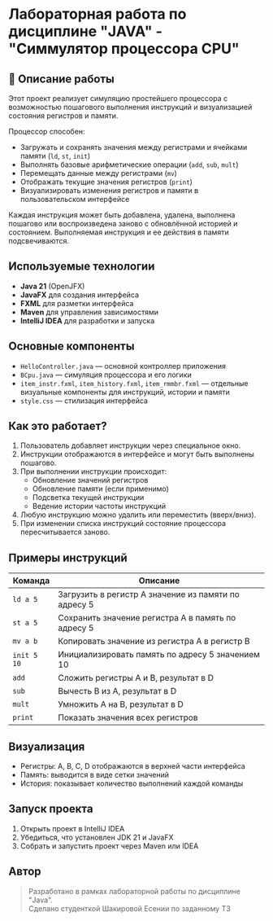 # Лабораторная работа по дисциплине "JAVA" - "Симмулятор процессора CPU" 

## 📌 Описание работы

Этот проект реализует симуляцию простейшего процессора с возможностью пошагового выполнения инструкций и визуализацией состояния регистров и памяти.


Процессор способен:

- Загружать и сохранять значения между регистрами и ячейками памяти (`ld`, `st`, `init`)
- Выполнять базовые арифметические операции (`add`, `sub`, `mult`)
- Перемещать данные между регистрами (`mv`)
- Отображать текущие значения регистров (`print`)
- Визуализировать изменения регистров и памяти в пользовательском интерфейсе

Каждая инструкция может быть добавлена, удалена, выполнена пошагово или воспроизведена заново с обновлённой историей и состоянием. Выполняемая инструкция и ее действия в памяти подсвечиваются.

## Используемые технологии

- **Java 21** (OpenJFX)
- **JavaFX** для создания интерфейса
- **FXML** для разметки интерфейса
- **Maven** для управления зависимостями
- **IntelliJ IDEA** для разработки и запуска

## Основные компоненты

- `HelloController.java` — основной контроллер приложения
- `BCpu.java` — симуляция процессора и его логики
- `item_instr.fxml`, `item_history.fxml`, `item_rmmbr.fxml` — отдельные визуальные компоненты для инструкций, истории и памяти
- `style.css` — стилизация интерфейса

## Как это работает?

1. Пользователь добавляет инструкции через специальное окно.
2. Инструкции отображаются в интерфейсе и могут быть выполнены пошагово.
3. При выполнении инструкции происходит:
   - Обновление значений регистров
   - Обновление памяти (если применимо)
   - Подсветка текущей инструкции
   - Ведение истории частоты инструкций
4. Любую инструкцию можно удалить или переместить (вверх/вниз).
5. При изменении списка инструкций состояние процессора пересчитывается заново.

## Примеры инструкций

| Команда  | Описание                              |
|---------|---------------------------------------|
| `ld a 5` | Загрузить в регистр A значение из памяти по адресу 5 |
| `st a 5` | Сохранить значение регистра A в память по адресу 5 |
| `mv a b` | Копировать значение из регистра A в регистр B |
| `init 5 10` | Инициализировать память по адресу 5 значением 10 |
| `add`    | Сложить регистры A и B, результат в D |
| `sub`    | Вычесть B из A, результат в D         |
| `mult`   | Умножить A на B, результат в D        |
| `print`  | Показать значения всех регистров      |

## Визуализация

- Регистры: A, B, C, D отображаются в верхней части интерфейса
- Память: выводится в виде сетки значений
- История: показывает количество выполнений каждой команды

## Запуск проекта

1. Открыть проект в IntelliJ IDEA
2. Убедиться, что установлен JDK 21 и JavaFX
3. Собрать и запустить проект через Maven или IDEA

## Автор

> Разработано в рамках лабораторной работы по дисциплине "Java".  
> Сделано студенткой Шакировой Есении по заданному ТЗ


